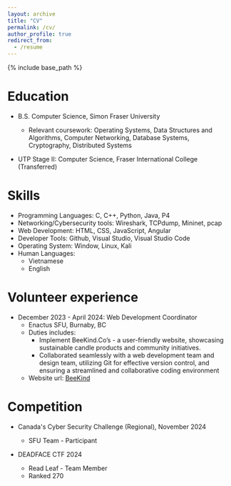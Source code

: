 ```yaml
---
layout: archive
title: "CV"
permalink: /cv/
author_profile: true
redirect_from:
  - /resume
---
```


{% include base_path %}

# Education

- B.S. Computer Science, Simon Fraser University

  - Relevant coursework: Operating Systems, Data Structures and Algorithms, Computer Networking, Database Systems, Cryptography, Distributed Systems

- UTP Stage II: Computer Science, Fraser International College (Transferred)

# Skills

- Programming Languages: C, C++, Python, Java, P4
- Networking/Cybersecurity tools: Wireshark, TCPdump, Mininet, pcap
- Web Development: HTML, CSS, JavaScript, Angular
- Developer Tools: Github, Visual Studio, Visual Studio Code
- Operating System: Window, Linux, Kali
- Human Languages:
  - Vietnamese
  - English

# Volunteer experience

- December 2023 - April 2024: Web Development Coordinator
  - Enactus SFU, Burnaby, BC
  - Duties includes:
    - Implement BeeKind.Co’s - a user-friendly website, showcasing sustainable candle products and community initiatives.
    - Collaborated seamlessly with a web development team and design team, utilizing Git for effective version control, and ensuring a streamlined and collaborative coding environment
  - Website url: [BeeKind](https://thebeekind.company/)

# Competition

- Canada's Cyber Security Challenge (Regional), November 2024

  - SFU Team - Participant

- DEADFACE CTF 2024
  - Read Leaf - Team Member
  - Ranked 270
